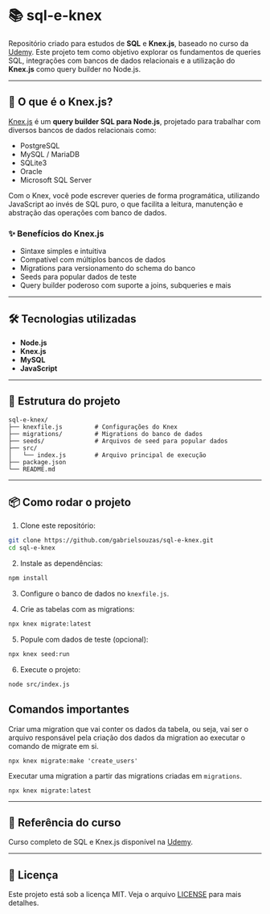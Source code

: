 # 📚 sql-e-knex

Repositório criado para estudos de **SQL** e **Knex.js**, baseado no curso da [Udemy](https://www.udemy.com). Este projeto tem como objetivo explorar os fundamentos de queries SQL, integrações com bancos de dados relacionais e a utilização do **Knex.js** como query builder no Node.js.

---

## 🚀 O que é o Knex.js?

[Knex.js](https://knexjs.org/) é um **query builder SQL para Node.js**, projetado para trabalhar com diversos bancos de dados relacionais como:

- PostgreSQL
- MySQL / MariaDB
- SQLite3
- Oracle
- Microsoft SQL Server

Com o Knex, você pode escrever queries de forma programática, utilizando JavaScript ao invés de SQL puro, o que facilita a leitura, manutenção e abstração das operações com banco de dados.

### ✨ Benefícios do Knex.js

- Sintaxe simples e intuitiva
- Compatível com múltiplos bancos de dados
- Migrations para versionamento do schema do banco
- Seeds para popular dados de teste
- Query builder poderoso com suporte a joins, subqueries e mais

---

## 🛠 Tecnologias utilizadas

- **Node.js**
- **Knex.js**
- **MySQL**
- **JavaScript**

---

## 📁 Estrutura do projeto

```
sql-e-knex/
├── knexfile.js         # Configurações do Knex
├── migrations/         # Migrations do banco de dados
├── seeds/              # Arquivos de seed para popular dados
├── src/
│   └── index.js        # Arquivo principal de execução
├── package.json
└── README.md
```

---

## 📦 Como rodar o projeto

1. Clone este repositório:

```bash
git clone https://github.com/gabrielsouzas/sql-e-knex.git
cd sql-e-knex
```

2. Instale as dependências:

```bash
npm install
```

3. Configure o banco de dados no `knexfile.js`.

4. Crie as tabelas com as migrations:

```bash
npx knex migrate:latest
```

5. Popule com dados de teste (opcional):

```bash
npx knex seed:run
```

6. Execute o projeto:

```bash
node src/index.js
```

## Comandos importantes

Criar uma migration que vai conter os dados da tabela, ou seja, vai ser o arquivo responsável pela criação dos dados da migration ao executar o comando de migrate em si.

```shell
npx knex migrate:make 'create_users'
```

Executar uma migration a partir das migrations criadas em `migrations`.

```shell
npx knex migrate:latest
```

---

## 📘 Referência do curso

Curso completo de SQL e Knex.js disponível na [Udemy](https://www.udemy.com).

---

## 📄 Licença

Este projeto está sob a licença MIT. Veja o arquivo [LICENSE](LICENSE) para mais detalhes.
